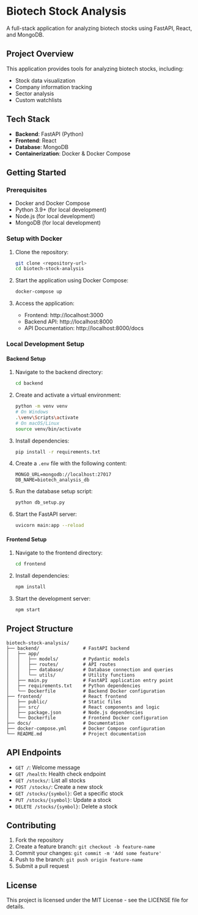 # Biotech Stock Analysis

A full-stack application for analyzing biotech stocks using FastAPI, React, and MongoDB.

## Project Overview

This application provides tools for analyzing biotech stocks, including:
- Stock data visualization
- Company information tracking
- Sector analysis
- Custom watchlists

## Tech Stack

- **Backend**: FastAPI (Python)
- **Frontend**: React
- **Database**: MongoDB
- **Containerization**: Docker & Docker Compose

## Getting Started

### Prerequisites

- Docker and Docker Compose
- Python 3.9+ (for local development)
- Node.js (for local development)
- MongoDB (for local development)

### Setup with Docker

1. Clone the repository:
   ```bash
   git clone <repository-url>
   cd biotech-stock-analysis
   ```

2. Start the application using Docker Compose:
   ```bash
   docker-compose up
   ```

3. Access the application:
   - Frontend: http://localhost:3000
   - Backend API: http://localhost:8000
   - API Documentation: http://localhost:8000/docs

### Local Development Setup

#### Backend Setup

1. Navigate to the backend directory:
   ```bash
   cd backend
   ```

2. Create and activate a virtual environment:
   ```bash
   python -m venv venv
   # On Windows
   .\venv\Scripts\activate
   # On macOS/Linux
   source venv/bin/activate
   ```

3. Install dependencies:
   ```bash
   pip install -r requirements.txt
   ```

4. Create a `.env` file with the following content:
   ```
   MONGO_URL=mongodb://localhost:27017
   DB_NAME=biotech_analysis_db
   ```

5. Run the database setup script:
   ```bash
   python db_setup.py
   ```

6. Start the FastAPI server:
   ```bash
   uvicorn main:app --reload
   ```

#### Frontend Setup

1. Navigate to the frontend directory:
   ```bash
   cd frontend
   ```

2. Install dependencies:
   ```bash
   npm install
   ```

3. Start the development server:
   ```bash
   npm start
   ```

## Project Structure

```
biotech-stock-analysis/
├── backend/                # FastAPI backend
│   ├── app/
│   │   ├── models/         # Pydantic models
│   │   ├── routes/         # API routes
│   │   ├── database/       # Database connection and queries
│   │   └── utils/          # Utility functions
│   ├── main.py             # FastAPI application entry point
│   ├── requirements.txt    # Python dependencies
│   └── Dockerfile          # Backend Docker configuration
├── frontend/               # React frontend
│   ├── public/             # Static files
│   ├── src/                # React components and logic
│   ├── package.json        # Node.js dependencies
│   └── Dockerfile          # Frontend Docker configuration
├── docs/                   # Documentation
├── docker-compose.yml      # Docker Compose configuration
└── README.md               # Project documentation
```

## API Endpoints

- `GET /`: Welcome message
- `GET /health`: Health check endpoint
- `GET /stocks/`: List all stocks
- `POST /stocks/`: Create a new stock
- `GET /stocks/{symbol}`: Get a specific stock
- `PUT /stocks/{symbol}`: Update a stock
- `DELETE /stocks/{symbol}`: Delete a stock

## Contributing

1. Fork the repository
2. Create a feature branch: `git checkout -b feature-name`
3. Commit your changes: `git commit -m 'Add some feature'`
4. Push to the branch: `git push origin feature-name`
5. Submit a pull request

## License

This project is licensed under the MIT License - see the LICENSE file for details. 